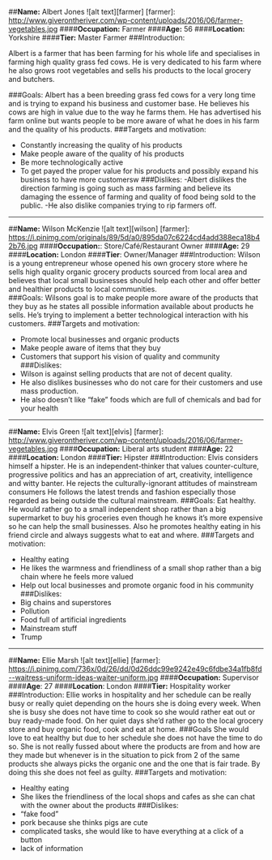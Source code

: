 
##**Name:** Albert Jones 
![alt text][farmer]
[farmer]: http://www.giverontheriver.com/wp-content/uploads/2016/06/farmer-vegetables.jpg
####**Occupation:**  Farmer	
####**Age:** 56
####**Location:** Yorkshire
####**Tier:** Master Farmer
###Introduction: 

Albert is a farmer that has been farming for his whole life and specialises in farming high quality grass fed cows. He is very dedicated to his farm where he also grows root vegetables and sells his products to the local grocery and butchers. 
 	
###Goals:
Albert has a been breeding grass fed cows for a very long time and is trying to expand his business and customer base. He believes his cows are high in value due to the way he farms them. He has advertised his farm online but wants people to be more aware of what he does in his farm and the quality of his products. 
###Targets and motivation:
- Constantly increasing the quality of his products 
- Make people aware of the quality of his products
- Be more technologically active 
- To get payed the proper value for his products and possibly expand his business to have more customersw
###Dislikes:
-Albert dislikes the direction farming is going such as mass farming and believe its damaging the essence of farming and quality of food being sold to the public.
-He also dislike companies trying to rip farmers off.

---
##**Name:** Wilson McKenzie
![alt text][wilson]
[farmer]: https://i.pinimg.com/originals/89/5d/a0/895da07c6224cd4add388eca18b42b76.jpg
####**Occupation:**: 	Store/Café/Restaurant Owner 
####**Age:** 29
####**Location:** London
####**Tier**: Owner/Manager
###Introduction:
Wilson is a young entrepreneur whose opened his own grocery store where he sells high quality organic grocery products sourced from local area and believes that  local small businesses should help each other and offer better and healthier products to local communities.	
###Goals:
Wilsons goal is to make people more aware of the products that they buy as he states all possible information available about products he sells. He’s trying to implement a better technological interaction with his customers.
###Targets and motivation:
- Promote local businesses and organic products 
- Make people aware of items that they buy 
- Customers that support his vision of quality and community 	
###Dislikes:
- Wilson is against selling products that are not of decent quality. 
- He also dislikes businesses who do not care for their customers and use mass production. 
- He also doesn’t like “fake” foods which are full of chemicals and bad for your health

---
##**Name:** Elvis Green
![alt text][elvis]
[farmer]: http://www.giverontheriver.com/wp-content/uploads/2016/06/farmer-vegetables.jpg
####**Occupation:** 	Liberal arts student 
####**Age:** 22
####**Location:** London
####**Tier:** Hipster
###Introduction:
Elvis considers himself a hipster. He is an independent-thinker that values counter-culture, progressive politics and has an appreciation of art, creativity, intelligence and witty banter. He rejects the culturally-ignorant attitudes of mainstream consumers He follows the latest trends and fashion especially those regarded as being outside the cultural mainstream.
###Goals:
Eat healthy. He would rather go to a small independent shop rather than a big supermarket to buy his groceries even though he knows it’s more expensive so he can help the small businesses. Also he promotes healthy eating in his friend circle and always suggests what to eat and where.
###Targets and motivation:
- Healthy eating
- He likes the warmness and friendliness of a small shop rather than a big chain where he feels more valued
- Help out local businesses and promote organic food in his community	
###Dislikes:
- Big chains and superstores
- Pollution
- Food full of artificial ingredients
- Mainstream stuff
- Trump

---
##**Name:** Ellie Marsh
![alt text][ellie]
[farmer]: https://i.pinimg.com/736x/0d/26/dd/0d26ddc99e9242e49c6fdbe34a1fb8fd--waitress-uniform-ideas-waiter-uniform.jpg
####**Occupation:** Supervisor 
####**Age**: 27
####**Location**: London
####**Tier:** Hospitality worker
###Introduction:
Ellie works in hospitality and her schedule can be really busy or really quiet depending on the hours she is doing every week. When she is busy she does not have time to cook so she would rather eat out or buy ready-made food. On her quiet days she’d rather go to the local grocery store and buy organic food, cook and eat at home.
###Goals
She would love to eat healthy but due to her schedule she does not have the time to do so. She is not really fussed about where the products are from and how are they made but whenever is in the situation to pick from 2 of the same products she always picks the organic one and the one that is fair trade. By doing this she does not feel as guilty.
###Targets and motivation:
- Healthy eating 
- She likes the friendliness of the local shops and cafes as she can chat with the owner about the products
###Dislikes:
- “fake food”
- pork because she thinks pigs are cute
- complicated tasks, she would like to have everything at a click of a button
- lack of information



